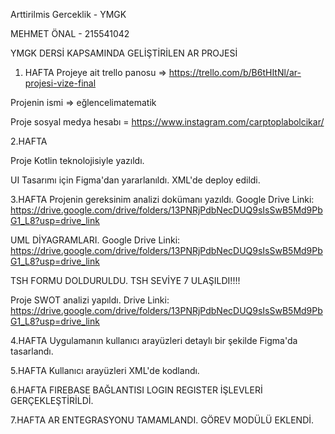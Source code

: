 
Arttirilmis Gerceklik - YMGK

MEHMET ÖNAL - 215541042

YMGK DERSİ KAPSAMINDA GELİŞTİRİLEN AR PROJESİ


1. HAFTA
Projeye ait trello panosu => https://trello.com/b/B6tHItNl/ar-projesi-vize-final

Projenin ismi => eğlencelimatematik

Proje sosyal medya hesabı = https://www.instagram.com/carptoplabolcikar/

2.HAFTA

Proje Kotlin teknolojisiyle yazıldı.

UI Tasarımı için Figma'dan yararlanıldı. XML'de deploy edildi.

3.HAFTA
Projenin gereksinim analizi dokümanı yazıldı. Google Drive Linki: https://drive.google.com/drive/folders/13PNRjPdbNecDUQ9sIsSwB5Md9PbG1_L8?usp=drive_link

UML DİYAGRAMLARI. Google Drive Linki: https://drive.google.com/drive/folders/13PNRjPdbNecDUQ9sIsSwB5Md9PbG1_L8?usp=drive_link

TSH FORMU DOLDURULDU. TSH SEVİYE 7 ULAŞILDI!!!!

Proje SWOT analizi yapıldı. Drive Linki: https://drive.google.com/drive/folders/13PNRjPdbNecDUQ9sIsSwB5Md9PbG1_L8?usp=drive_link


4.HAFTA
Uygulamanın kullanıcı arayüzleri detaylı bir şekilde Figma'da tasarlandı. 

5.HAFTA
Kullanıcı arayüzleri XML'de kodlandı.

6.HAFTA
FIREBASE BAĞLANTISI LOGIN REGISTER İŞLEVLERİ GERÇEKLEŞTİRİLDİ. 

7.HAFTA
AR ENTEGRASYONU TAMAMLANDI. GÖREV MODÜLÜ EKLENDİ.



